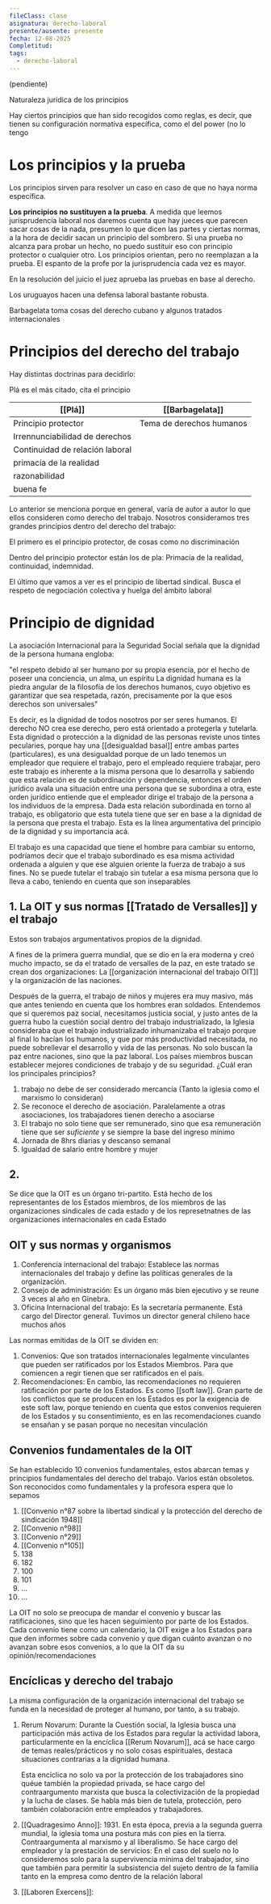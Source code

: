 ```yaml
---
fileClass: clase
asignatura: derecho-laboral
presente/ausente: presente
fecha: 12-08-2025
Completitud: 
tags:
  - derecho-laboral
---
```

(pendiente)

Naturaleza jurídica de los principios

Hay ciertos principios que han sido recogidos como reglas, es decir, que tienen su configuración normativa específica, como el del power (no lo tengo

# Los principios y la prueba

Los principios sirven para resolver un caso en caso de que no haya norma específica.

**Los principios no sustituyen a la prueba**. A medida que leemos jurisprudencia laboral nos daremos cuenta que hay jueces que parecen sacar cosas de la nada, presumen lo que dicen las partes y ciertas normas, a la hora de decidir sacan un principio del sombrero. Si una prueba no alcanza para probar un hecho, no puedo sustituir eso con principio protector o cualquier otro. Los principios orientan, pero no reemplazan a la prueba. El espanto de la profe por la jurisprudencia cada vez es mayor.

En la resolución del juicio el juez aprueba las pruebas en base al derecho.

Los uruguayos hacen una defensa laboral bastante robusta. 

Barbagelata toma cosas del derecho cubano y algunos tratados internacionales

# Principios del derecho del trabajo

Hay distintas doctrinas para decidirlo:

Plá es el más citado, cita el principio

| [[Plá]]                         | [[Barbagelata]]          |
| ------------------------------- | ------------------------ |
| Principio protector             | Tema de derechos humanos |
| Irrennunciabilidad de derechos  |                          |
| Continuidad de relación laboral |                          |
| primacía de la realidad         |                          |
| razonabilidad                   |                          |
| buena fe                        |                          |

Lo anterior se menciona porque en general, varía de autor a autor lo que ellos consideren como derecho del trabajo. Nosotros consideramos tres grandes principios dentro del derecho del trabajo:


El primero es el principio protector, de cosas como no discriminación


Dentro del principio protector están los de pla: Primacía de la realidad, continuidad, indemnidad.

El último que vamos a ver es el principio de libertad sindical. Busca el respeto de negociación colectiva y huelga del ámbito laboral

# Principio de dignidad

La asociación Internacional para la Seguridad Social señala que la dignidad de la persona humana engloba:

"el respeto debido al ser humano por su propia esencia, por el hecho de poseer una conciencia, un alma, un espíritu La dignidad humana es la piedra angular de la filosofía de los derechos humanos, cuyo objetivo es garantizar que sea respetada, razón, precisamente por la que esos derechos son universales"

Es decir, es la dignidad de todos nosotros por ser seres humanos. El derecho NO crea ese derecho, pero está orientado a protegerla y tutelarla. Esta dignidad o protección a la dignidad de las personas reviste unos tintes pecularies, porque hay una [[desigualdad basal]] entre ambas partes (particulares), es una desigualdad porque de un lado tenemos un empleador que requiere el trabajo, pero el empleado requiere trabajar, pero este trabajo es inherente a la misma persona que lo desarrolla y sabiendo que esta relación es de subordinación y dependencia, entonces el orden jurídico avala una situación entre una persona que se subordina a otra, este orden jurídico entiende que el empleador dirige el trabajo de la persona a los individuos de la empresa. Dada esta relación subordinada en torno al trabajo, es obligatorio que esta tutela tiene que ser en base a la dignidad de la persona que presta el trabajo. Esta es la línea argumentativa del principio de la dignidad y su importancia acá.

El trabajo es una capacidad que tiene el hombre para cambiar su entorno, podríamos decir que el trabajo subordinado es esa misma actividad ordenada a alguien y que ese alguien oriente la fuerza de trabajo a sus fines. No se puede tutelar el trabajo sin tutelar a esa misma persona que lo lleva a cabo, teniendo en cuenta que son inseparables

## 1. La OIT y sus normas [[Tratado de Versalles]] y el trabajo

Estos son trabajos argumentativos propios de la dignidad.

A fines de la primera guerra mundial, que se dio en la era moderna y creó mucho impacto, se da el tratado de versalles de la paz, en este tratado se crean dos organizaciones: La [[organización internacional del trabajo OIT]] y la organización de las naciones. 

Después de la guerra, el trabajo de niños y mujeres era muy masivo, más que antes teniendo en cuenta que los hombres eran soldados. Entendemos que si queremos paz social, necesitamos justicia social, y justo antes de la guerra hubo la cuestión social dentro del trabajo industrializado, la Iglesia consideraba que el trabajo industrializado inhumanizaba el trabajo porque al final lo hacían los humanos, y que por más productividad necesitada, no puede sobrellevar el desarrollo y vida de las personas. No solo buscan la paz entre naciones, sino que la paz laboral. Los países miembros buscan establecer mejores condiciones de trabajo y de su seguridad. ¿Cuál eran los principales principios?

1. trabajo no debe de ser considerado mercancía (Tanto la iglesia como el marxismo lo consideran)
2. Se reconoce el derecho de asociación. Paralelamente a otras asociaciones, los trabajadores tienen derecho a asociarse
3. El trabajo no solo tiene que ser remunerado, sino que esa remuneración tiene que ser *suficiente* y se siempre la base del ingreso mínimo
4. Jornada de 8hrs diarias y descanso semanal
5. Igualdad de salario entre hombre y mujer


## 2. 

Se dice que la OIT es un órgano tri-partito. Está hecho de los representantes de los Estados miembros, de los miembros de las organizaciones sindicales de cada estado y de los represetnatnes de las organizaciones internacionales en cada Estado


## OIT y sus normas y organismos

1. Conferencia internacional del trabajo: Establece las normas internacionales del trabajo y define las políticas generales de la organización. 
2. Consejo de administración: Es un órgano más bien ejecutivo y se reune 3 veces al año en Ginebra. 
3. Oficina Internacional del trabajo: Es la secretaría permanente. Está cargo del Director general. Tuvimos un director general chileno hace muchos años

Las normas emitidas de la OIT se dividen en:

1. Convenios: Que son tratados internacionales legalmente vinculantes que pueden ser ratificados por los Estados Miembros. Para que comiencen a regir tienen que ser ratificados en el país. 
2. Recomendaciones: En cambio, las recomendaciones no requieren ratificación por parte de los Estados. Es como [[soft law]]. Gran parte de los conflictos que se producen en los Estados es por la exigencia de este soft law, porque teniendo en cuenta que estos convenios requieren de los Estados y su consentimiento, es en las recomendaciones cuando se ensañan y se pasan porque no necesitan vinculación


## Convenios fundamentales de la OIT

Se han establecido 10 convenios fundamentales, estos abarcan temas y principios fundamentales del derecho del trabajo. Varios están obsoletos. Son reconocidos como fundamentales y la profesora espera que lo sepamos

1. [[Convenio n°87 sobre la libertad sindical y la protección del derecho de sindicación 1948]]
2. [[Convenio n°98]]
3. [[Convenio n°29]]
4. [[Convenio n°105]]
5. 138
6. 182
7. 100
8. 101
9. ...
10. ...

La OIT no solo se preocupa de mandar el convenio y buscar las ratificaciones, sino que les hacen seguimiento por parte de los Estados. Cada convenio tiene como un calendario, la OIT exige a los Estados para que den informes sobre cada convenio y que digan cuánto avanzan o no avanzan sobre esos convenios, a lo que la OIT da su opinión/recomendaciones

## Encíclicas y derecho del trabajo

La misma configuración de la organización internacional del trabajo se funda en la necesidad de proteger al humano, por tanto, a su trabajo.

1. Rerum Novarum: Durante la Cuestión social, la Iglesia busca una participación más activa de los Estados para regular la actividad labora, particularmente en la encíclica [[Rerum Novarum]], acá se hace cargo de temas reales/prácticos y no solo cosas espirituales, destaca situaciones contrarias a la dignidad humana. 
   
   Esta encíclica no solo va por la protección de los trabajadores sino quéue también la propiedad privada, se hace cargo del contraargumento marxista que busca la colectivización de la propiedad y la lucha de clases. Se habla más bien de tutela, protección, pero también colaboración entre empleados y trabajadores.
2. [[Quadragesimo Anno]]: 1931. En esta época, previa a la segunda guerra mundial, la iglesia toma una postura más con pies en la tierra. Contraargumenta al marxismo y al liberalismo. Se hace cargo del empleador y la prestación de servicios: En el caso del suelo no lo consideremos solo para la supervivencia mínima del trabajador, sino que también para permitir la subsistencia del sujeto dentro de la familia tanto en la empresa como dentro de la relación laboral
3. [[Laboren Exercens]]: 
